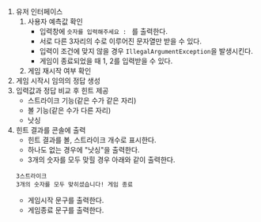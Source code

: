 1. 유저 인터페이스
   1. 사용자 예측값 확인
      - 입력창에 `숫자를 입력해주세요 : ` 를 출력한다.
      - 서로 다른 3자리의 수로 이루어진 문자열만 받을 수 있다.
      - 입력이 조건에 맞지 않을 경우 `IllegalArgumentException`을 발생시킨다.
      - 게임이 종료되었을 때 1, 2를 입력받을 수 있다.
   2. 게임 재시작 여부 확인
2. 게임 시작시 임의의 정답 생성
3. 입력값과 정답 비교 후 힌트 제공
   - 스트라이크 기능(같은 수가 같은 자리)
   - 볼 기능(같은 수가 다른 자리)
   - 낫싱
4. 힌트 결과를 콘솔에 출력
   - 힌트 결과를 볼, 스트라이크 개수로 표시한다.
   - 하나도 없는 경우에 "낫싱"을 출력한다.
   - 3개의 숫자를 모두 맞힐 경우 아래와 같이 출력한다.
    ```
    3스트라이크
    3개의 숫자를 모두 맞히셨습니다! 게임 종료
    ```
   - 게임시작 문구를 출력한다.
   - 게임종료 문구를 출력한다.